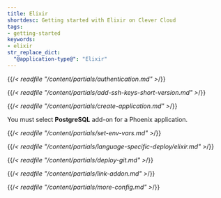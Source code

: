 ```yaml
---
title: Elixir
shortdesc: Getting started with Elixir on Clever Cloud
tags:
- getting-started
keywords:
- elixir
str_replace_dict:
  "@application-type@": "Elixir"
---
```


{{/*< readfile "/content/partials/authentication.md" >*/}}

{{/*< readfile "/content/partials/add-ssh-keys-short-version.md" >*/}}

{{/*< readfile "/content/partials/create-application.md" >*/}}

You must select **PostgreSQL** add-on for a Phoenix application.

{{/*< readfile "/content/partials/set-env-vars.md" >*/}}

{{/*< readfile "/content/partials/language-specific-deploy/elixir.md" >*/}}

{{/*< readfile "/content/partials/deploy-git.md" >*/}}

{{/*< readfile "/content/partials/link-addon.md" >*/}}

{{/*< readfile "/content/partials/more-config.md" >*/}}